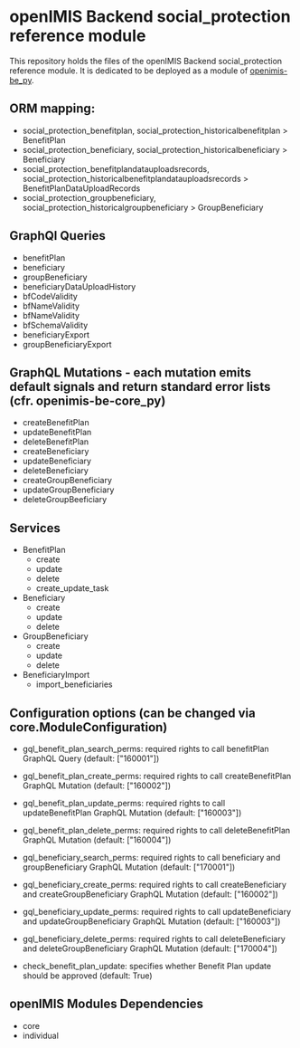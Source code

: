 # openIMIS Backend social_protection reference module
This repository holds the files of the openIMIS Backend social_protection reference module.
It is dedicated to be deployed as a module of [openimis-be_py](https://github.com/openimis/openimis-be_py).

## ORM mapping:
* social_protection_benefitplan, social_protection_historicalbenefitplan > BenefitPlan
* social_protection_beneficiary, social_protection_historicalbeneficiary > Beneficiary
* social_protection_benefitplandatauploadsrecords, social_protection_historicalbenefitplandatauploadsrecords > BenefitPlanDataUploadRecords
* social_protection_groupbeneficiary, social_protection_historicalgroupbeneficiary > GroupBeneficiary

## GraphQl Queries
* benefitPlan
* beneficiary
* groupBeneficiary
* beneficiaryDataUploadHistory
* bfCodeValidity
* bfNameValidity
* bfNameValidity
* bfSchemaValidity
* beneficiaryExport
* groupBeneficiaryExport

## GraphQL Mutations - each mutation emits default signals and return standard error lists (cfr. openimis-be-core_py)
* createBenefitPlan
* updateBenefitPlan
* deleteBenefitPlan
* createBeneficiary
* updateBeneficiary
* deleteBeneficiary
* createGroupBeneficiary
* updateGroupBeneficiary
* deleteGroupBeeficiary

## Services
- BenefitPlan
  - create
  - update
  - delete
  - create_update_task
- Beneficiary
  - create
  - update
  - delete
- GroupBeneficiary
  - create
  - update
  - delete
- BeneficiaryImport
  - import_beneficiaries

## Configuration options (can be changed via core.ModuleConfiguration)
* gql_benefit_plan_search_perms: required rights to call benefitPlan GraphQL Query (default: ["160001"])
* gql_benefit_plan_create_perms: required rights to call createBenefitPlan GraphQL Mutation (default: ["160002"])
* gql_benefit_plan_update_perms: required rights to call updateBenefitPlan GraphQL Mutation (default: ["160003"])
* gql_benefit_plan_delete_perms: required rights to call deleteBenefitPlan GraphQL Mutation (default: ["160004"])
* gql_beneficiary_search_perms: required rights to call beneficiary and groupBeneficiary GraphQL Mutation (default: ["170001"])
* gql_beneficiary_create_perms: required rights to call createBeneficiary and createGroupBeneficiary GraphQL Mutation (default: ["160002"])
* gql_beneficiary_update_perms: required rights to call updateBeneficiary and updateGroupBeneficiary GraphQL Mutation (default: ["160003"])
* gql_beneficiary_delete_perms: required rights to call deleteBeneficiary and deleteGroupBeneficiary GraphQL Mutation (default: ["170004"])

* check_benefit_plan_update: specifies whether Benefit Plan update should be approved (default: True)


## openIMIS Modules Dependencies
- core
- individual
